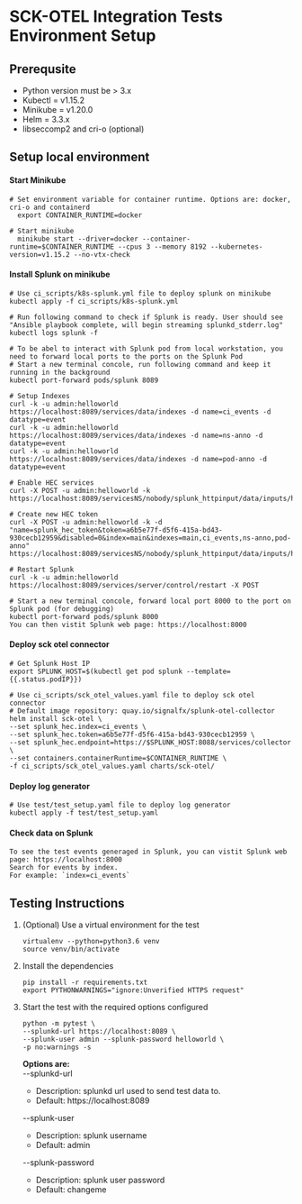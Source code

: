 # SCK-OTEL Integration Tests Environment Setup

## Prerequsite
* Python version must be > 3.x
* Kubectl = v1.15.2
* Minikube = v1.20.0
* Helm = 3.3.x
* libseccomp2 and cri-o (optional)
## Setup local environment
#### Start Minikube  
    # Set environment variable for container runtime. Options are: docker, cri-o and containerd
      export CONTAINER_RUNTIME=docker 
        
    # Start minikube
      minikube start --driver=docker --container-runtime=$CONTAINER_RUNTIME --cpus 3 --memory 8192 --kubernetes-version=v1.15.2 --no-vtx-check 

#### Install Splunk on minikube  
    # Use ci_scripts/k8s-splunk.yml file to deploy splunk on minikube 
    kubectl apply -f ci_scripts/k8s-splunk.yml
    
    # Run following command to check if Splunk is ready. User should see "Ansible playbook complete, will begin streaming splunkd_stderr.log"
    kubectl logs splunk -f
    
    # To be abel to interact with Splunk pod from local workstation, you need to forward local ports to the ports on the Splunk Pod
    # Start a new terminal concole, run following command and keep it running in the background
    kubectl port-forward pods/splunk 8089
    
    # Setup Indexes
    curl -k -u admin:helloworld https://localhost:8089/services/data/indexes -d name=ci_events -d datatype=event
    curl -k -u admin:helloworld https://localhost:8089/services/data/indexes -d name=ns-anno -d datatype=event
    curl -k -u admin:helloworld https://localhost:8089/services/data/indexes -d name=pod-anno -d datatype=event
    
    # Enable HEC services
    curl -X POST -u admin:helloworld -k https://localhost:8089/servicesNS/nobody/splunk_httpinput/data/inputs/http/http/enable
    
    # Create new HEC token
    curl -X POST -u admin:helloworld -k -d "name=splunk_hec_token&token=a6b5e77f-d5f6-415a-bd43-930cecb12959&disabled=0&index=main&indexes=main,ci_events,ns-anno,pod-anno" https://localhost:8089/servicesNS/nobody/splunk_httpinput/data/inputs/http
    
    # Restart Splunk
    curl -k -u admin:helloworld https://localhost:8089/services/server/control/restart -X POST
    
    # Start a new terminal concole, forward local port 8000 to the port on Splunk pod (for debugging)
    kubectl port-forward pods/splunk 8000
    You can then vistit Splunk web page: https://localhost:8000 
         
#### Deploy sck otel connector
    # Get Splunk Host IP
    export SPLUNK_HOST=$(kubectl get pod splunk --template={{.status.podIP}})
    
    # Use ci_scripts/sck_otel_values.yaml file to deploy sck otel connector
    # Default image repository: quay.io/signalfx/splunk-otel-collector    
    helm install sck-otel \
    --set splunk_hec.index=ci_events \
    --set splunk_hec.token=a6b5e77f-d5f6-415a-bd43-930cecb12959 \
    --set splunk_hec.endpoint=https://$SPLUNK_HOST:8088/services/collector \
    --set containers.containerRuntime=$CONTAINER_RUNTIME \
    -f ci_scripts/sck_otel_values.yaml charts/sck-otel/

#### Deploy log generator
    # Use test/test_setup.yaml file to deploy log generator
    kubectl apply -f test/test_setup.yaml
#### Check data on Splunk
    To see the test events generaged in Splunk, you can vistit Splunk web page: https://localhost:8000
    Search for events by index. 
    For example: `index=ci_events`
## Testing Instructions
1. (Optional) Use a virtual environment for the test  
    ```
    virtualenv --python=python3.6 venv
    source venv/bin/activate
    ```
2. Install the dependencies 
    ```
    pip install -r requirements.txt
    export PYTHONWARNINGS="ignore:Unverified HTTPS request"
    ```  
3. Start the test with the required options configured 
    ``` 
    python -m pytest \
    --splunkd-url https://localhost:8089 \
    --splunk-user admin --splunk-password helloworld \
    -p no:warnings -s
    ```
    **Options are:**  
    --splunkd-url
    * Description: splunkd url used to send test data to. 
    * Default: https://localhost:8089

    --splunk-user
    * Description: splunk username  
    * Default: admin

    --splunk-password
    * Description: splunk user password   
    * Default: changeme

